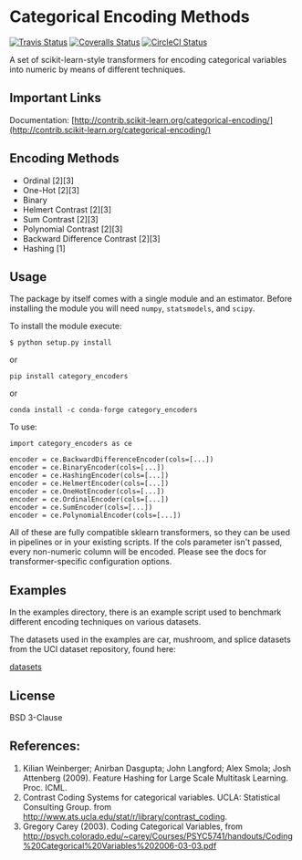 Categorical Encoding Methods
============================

[![Travis Status](https://travis-ci.org/wdm0006/categorical_encoding.svg?branch=master)](https://travis-ci.org/wdm0006/categorical_encoding)
[![Coveralls Status](https://coveralls.io/repos/wdm0006/categorical_encoding/badge.svg?branch=master&service=github)](https://coveralls.io/r/wdm0006/categorical_encoding)
[![CircleCI Status](https://circleci.com/gh/wdm0006/categorical_encoding.svg?style=shield&circle-token=:circle-token)](https://circleci.com/gh/wdm0006/categorical_encoding/tree/master)

A set of scikit-learn-style transformers for encoding categorical 
variables into numeric by means of different techniques.

Important Links
---------------

Documentation: [http://contrib.scikit-learn.org/categorical-encoding/](http://contrib.scikit-learn.org/categorical-encoding/)

Encoding Methods
----------------

 * Ordinal [2][3]
 * One-Hot [2][3]
 * Binary
 * Helmert Contrast [2][3]
 * Sum Contrast [2][3]
 * Polynomial Contrast [2][3]
 * Backward Difference Contrast [2][3]
 * Hashing [1]

Usage
-----

The package by itself comes with a single module and an estimator. Before
installing the module you will need `numpy`, `statsmodels`, and `scipy`.

To install the module execute:

```shell
$ python setup.py install
```

or 

```
pip install category_encoders
```

or

```
conda install -c conda-forge category_encoders
```
    
To use:

    import category_encoders as ce
    
    encoder = ce.BackwardDifferenceEncoder(cols=[...])
    encoder = ce.BinaryEncoder(cols=[...])
    encoder = ce.HashingEncoder(cols=[...])
    encoder = ce.HelmertEncoder(cols=[...])
    encoder = ce.OneHotEncoder(cols=[...])
    encoder = ce.OrdinalEncoder(cols=[...])
    encoder = ce.SumEncoder(cols=[...])
    encoder = ce.PolynomialEncoder(cols=[...])

All of these are fully compatible sklearn transformers, so they can be used in pipelines or in your existing scripts. If 
the cols parameter isn't passed, every non-numeric column will be encoded. Please see the 
docs for transformer-specific configuration options.

Examples
--------

In the examples directory, there is an example script used to benchmark
different encoding techniques on various datasets.

The datasets used in the examples are car, mushroom, and splice datasets 
from the UCI dataset repository, found here:

[datasets](https://archive.ics.uci.edu/ml/datasets)

License
-------

BSD 3-Clause

References:
-----------

 1. Kilian Weinberger; Anirban Dasgupta; John Langford; Alex Smola; Josh Attenberg (2009). Feature Hashing for Large Scale Multitask Learning. Proc. ICML.
 2. Contrast Coding Systems for categorical variables.  UCLA: Statistical Consulting Group. from http://www.ats.ucla.edu/stat/r/library/contrast_coding.
 3. Gregory Carey (2003). Coding Categorical Variables, from http://psych.colorado.edu/~carey/Courses/PSYC5741/handouts/Coding%20Categorical%20Variables%202006-03-03.pdf
 
